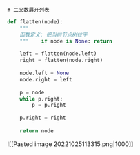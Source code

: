 	# 二叉数展开列表

```python
def flatten(node):  
    """  
    函数定义: 把当前节点树拉平  
    """    if node is None: return  
  
    left = flatten(node.left)  
    right = flatten(node.right)  
  
    node.left = None  
    node.right = left  
  
    p = node  
    while p.right:  
        p = p.right  
  
    p.right = right  
  
    return node
```

![[Pasted image 20221025113315.png|1000]]
